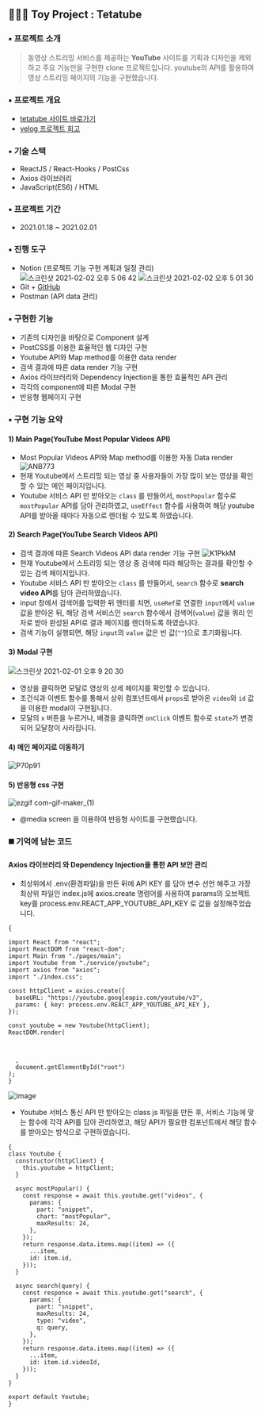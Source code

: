 ## 👩🏻‍💻 Toy Project : Tetatube 

### ▪️ 프로젝트 소개
> 동영상 스트리밍 서비스를 제공하는 **YouTube** 사이트를 기획과 디자인을 제외하고 주요 기능만을 구현한 clone 프로젝트입니다. youtube의 API를 활용하여 영상 스트리밍 페이지의 기능을 구현했습니다.

### ▪️ 프로젝트 개요
+ [tetatube 사이트 바로가기](https://ichbinmin2.github.io/tetatube/)
+ [velog 프로젝트 회고](https://velog.io/@ichbinmin2/Tetatube-Project)

### ▪️ 기술 스택
+ ReactJS / React-Hooks / PostCss
+ Axios 라이브러리 
+ JavaScript(ES6) / HTML

### ▪️ 프로젝트 기간
+ 2021.01.18 ~ 2021.02.01

### ▪️ 진행 도구
+ Notion (프로젝트 기능 구현 계획과 일정 관리) 
![스크린샷 2021-02-02 오후 5 06 42](https://user-images.githubusercontent.com/53133662/106570320-10121200-6579-11eb-90c7-7d79e4ba3885.png)
![스크린샷 2021-02-02 오후 5 01 30](https://user-images.githubusercontent.com/53133662/106569772-51ee8880-6578-11eb-9092-f17871035a2f.png)
+ Git + [GitHub](https://github.com/ichbinmin2/tetatube)
+ Postman (API data 관리)

### ▪️ 구현한 기능 
+ 기존의 디자인을 바탕으로 Component 설계
+ PostCSS를 이용한 효율적인 웹 디자인 구현
+ Youtube API와 Map method를 이용한 data render
+ 검색 결과에 따른 data render 기능 구현
+ Axios 라이브러리와 Dependency Injection을 통한 효율적인 API 관리
+ 각각의 component에 따른 Modal 구현
+ 반응형 웹페이지 구현


### ▪️ 구현 기능 요약 
#### 1) Main Page(YouTube Most Popular Videos API)
- Most Popular Videos API와 Map method를 이용한 자동 Data render
![ANB773](https://user-images.githubusercontent.com/53133662/124849283-6e846600-dfd9-11eb-9ef9-ca11366c09f3.gif)
- 현재 Youtube에서 스트리밍 되는 영상 중 사용자들이 가장 많이 보는 영상을 확인할 수 있는 메인 페이지입니다.
- Youtube 서비스 API 만 받아오는 `class` 를 만들어서, `mostPopular` 함수로 `mostPopular` API를 담아 관리하였고, `useEffect` 함수를 사용하여 해당 youtube API를 받아올 때마다 자동으로 렌더될 수 있도록 하였습니다.


#### 2) Search Page(YouTube Search Videos API)
- 검색 결과에 따른 Search Videos API data render 기능 구현
![K1PkkM](https://user-images.githubusercontent.com/53133662/124849294-70e6c000-dfd9-11eb-8f5a-ace582c81e6e.gif)
- 현재 Youtube에서 스트리밍 되는 영상 중 검색에 따라 해당하는 결과를 확인할 수 있는 검색 페이지입니다.
- Youtube 서비스 API 만 받아오는 `class` 를 만들어서, `search` 함수로 **search video API**를 담아 관리하였습니다.
- input 창에서 검색어를 입력한 뒤 엔터를 치면, `useRef`로 연결한 `input`에서 `value` 값을 받아온 뒤, 해당 검색 서비스인 `search` 함수에서 검색어(`value`) 값을 쿼리 인자로 받아 완성된 API로 결과 페이지를 렌더하도록 하였습니다.
- 검색 기능이 실행되면, 해당 `input`의 `value` 값은 빈 값(`""`)으로 초기화됩니다.


#### 3) Modal 구현
![스크린샷 2021-02-01 오후 9 20 30](https://user-images.githubusercontent.com/53133662/106458496-d2a77900-64d3-11eb-9f7a-107346a89caf.png)
- 영상을 클릭하면 모달로 영상의 상세 페이지를 확인할 수 있습니다.
- 조건식과 이벤트 함수를 통해서 상위 컴포넌트에서 `props`로 받아온 `video`와 `id` 값을 이용한 modal이 구현됩니다.
- 모달의 `x` 버튼을 누르거나, 배경을 클릭하면 `onClick` 이벤트 함수로 `state`가 변경되어 모달창이 사라집니다.

#### 4) 메인 페이지로 이동하기
![P70p91](https://user-images.githubusercontent.com/53133662/124848813-90c9b400-dfd8-11eb-864d-c84f147574e2.gif)


#### 5) 반응형 css 구현
![ezgif com-gif-maker_(1)](https://user-images.githubusercontent.com/53133662/124849569-f9656080-dfd9-11eb-8666-c2fbfdc4fe27.gif)

- @media screen 을 이용하여 반응형 사이트를 구현했습니다.

### ◼️ 기억에 남는 코드
#### Axios 라이브러리 와 Dependency Injection을 통한 API 보안 관리
- 최상위에서 .env(환경파일)을 만든 뒤에 API KEY 를 담아 변수 선언 해주고 가장 최상위 파일인 index.js에 axios.create 명령어를 사용하여 params의 오브젝트 key를 process.env.REACT_APP_YOUTUBE_API_KEY 로 값을 설정해주었습니다. 

<pre><code>{

import React from "react";
import ReactDOM from "react-dom";
import Main from "./pages/main";
import Youtube from "./service/youtube";
import axios from "axios";
import "./index.css";

const httpClient = axios.create({
  baseURL: "https://youtube.googleapis.com/youtube/v3",
  params: { key: process.env.REACT_APP_YOUTUBE_API_KEY },
});

const youtube = new Youtube(httpClient);
ReactDOM.render(
  <React.StrictMode>
    <Main youtube={youtube} />
  </React.StrictMode>,
  document.getElementById("root")
);
}</code></pre>

![image](https://user-images.githubusercontent.com/53133662/124847966-e3a26c00-dfd6-11eb-85fe-7c049fb70d5c.png)

- Youtube 서비스 통신 API 만 받아오는 class js 파일을 만든 후, 서비스 기능에 맞는 함수에 각각 API를 담아 관리하였고, 해당 API가 필요한 컴포넌트에서 해당 함수를 받아오는 방식으로 구현하였습니다.

<pre><code>{
class Youtube {
  constructor(httpClient) {
    this.youtube = httpClient;
  }

  async mostPopular() {
    const response = await this.youtube.get("videos", {
      params: {
        part: "snippet",
        chart: "mostPopular",
        maxResults: 24,
      },
    });
    return response.data.items.map((item) => ({
      ...item,
      id: item.id,
    }));
  }

  async search(query) {
    const response = await this.youtube.get("search", {
      params: {
        part: "snippet",
        maxResults: 24,
        type: "video",
        q: query,
      },
    });
    return response.data.items.map((item) => ({
      ...item,
      id: item.id.videoId,
    }));
  }
}

export default Youtube;
}</code></pre>

